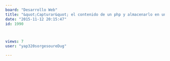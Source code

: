 ```yaml
---
board: "Desarrollo Web"
title: "&quot;Capturar&quot; el contenido de un php y almacenarlo en una variable"
date: "2015-11-12 20:15:47"
id: 1990



views: 7
user: "yap320sorgesoureDug"

---
```

